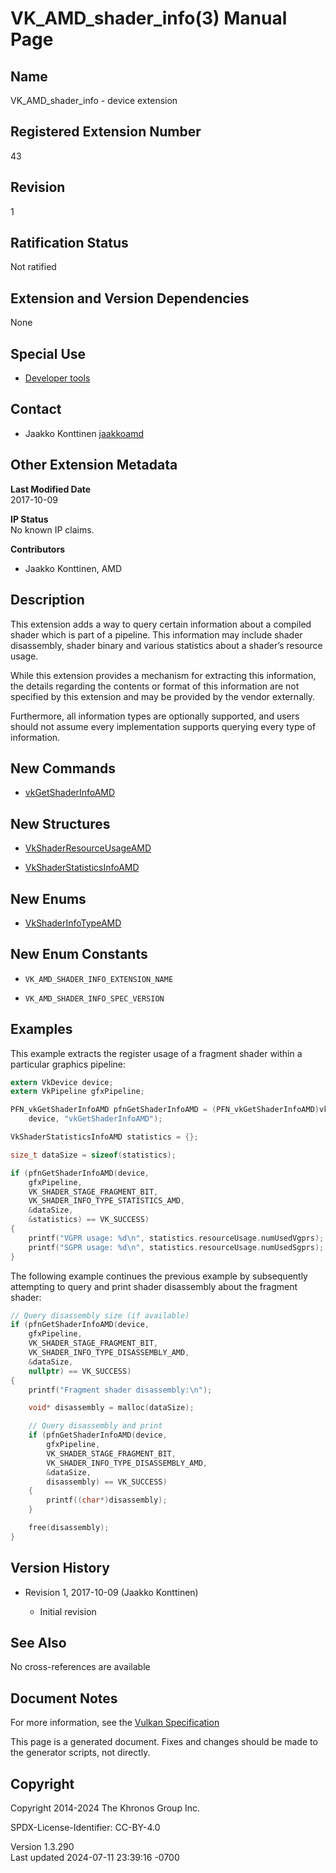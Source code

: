 # VK_AMD_shader_info(3) Manual Page

## Name

VK_AMD_shader_info - device extension



## <a href="#_registered_extension_number" class="anchor"></a>Registered Extension Number

43

## <a href="#_revision" class="anchor"></a>Revision

1

## <a href="#_ratification_status" class="anchor"></a>Ratification Status

Not ratified

## <a href="#_extension_and_version_dependencies" class="anchor"></a>Extension and Version Dependencies

None

## <a href="#_special_use" class="anchor"></a>Special Use

- <a
  href="https://registry.khronos.org/vulkan/specs/1.3-extensions/html/vkspec.html#extendingvulkan-compatibility-specialuse"
  target="_blank" rel="noopener">Developer tools</a>

## <a href="#_contact" class="anchor"></a>Contact

- Jaakko Konttinen <a
  href="https://github.com/KhronosGroup/Vulkan-Docs/issues/new?body=%5BVK_AMD_shader_info%5D%20@jaakkoamd%0A*Here%20describe%20the%20issue%20or%20question%20you%20have%20about%20the%20VK_AMD_shader_info%20extension*"
  target="_blank" rel="nofollow noopener"><em></em>jaakkoamd</a>

## <a href="#_other_extension_metadata" class="anchor"></a>Other Extension Metadata

**Last Modified Date**  
2017-10-09

**IP Status**  
No known IP claims.

**Contributors**  
- Jaakko Konttinen, AMD

## <a href="#_description" class="anchor"></a>Description

This extension adds a way to query certain information about a compiled
shader which is part of a pipeline. This information may include shader
disassembly, shader binary and various statistics about a shader’s
resource usage.

While this extension provides a mechanism for extracting this
information, the details regarding the contents or format of this
information are not specified by this extension and may be provided by
the vendor externally.

Furthermore, all information types are optionally supported, and users
should not assume every implementation supports querying every type of
information.

## <a href="#_new_commands" class="anchor"></a>New Commands

- [vkGetShaderInfoAMD](https://registry.khronos.org/vulkan/specs/1.3-extensions/man/html/vkGetShaderInfoAMD.html)

## <a href="#_new_structures" class="anchor"></a>New Structures

- [VkShaderResourceUsageAMD](https://registry.khronos.org/vulkan/specs/1.3-extensions/man/html/VkShaderResourceUsageAMD.html)

- [VkShaderStatisticsInfoAMD](https://registry.khronos.org/vulkan/specs/1.3-extensions/man/html/VkShaderStatisticsInfoAMD.html)

## <a href="#_new_enums" class="anchor"></a>New Enums

- [VkShaderInfoTypeAMD](https://registry.khronos.org/vulkan/specs/1.3-extensions/man/html/VkShaderInfoTypeAMD.html)

## <a href="#_new_enum_constants" class="anchor"></a>New Enum Constants

- `VK_AMD_SHADER_INFO_EXTENSION_NAME`

- `VK_AMD_SHADER_INFO_SPEC_VERSION`

## <a href="#_examples" class="anchor"></a>Examples

This example extracts the register usage of a fragment shader within a
particular graphics pipeline:

``` c
extern VkDevice device;
extern VkPipeline gfxPipeline;

PFN_vkGetShaderInfoAMD pfnGetShaderInfoAMD = (PFN_vkGetShaderInfoAMD)vkGetDeviceProcAddr(
    device, "vkGetShaderInfoAMD");

VkShaderStatisticsInfoAMD statistics = {};

size_t dataSize = sizeof(statistics);

if (pfnGetShaderInfoAMD(device,
    gfxPipeline,
    VK_SHADER_STAGE_FRAGMENT_BIT,
    VK_SHADER_INFO_TYPE_STATISTICS_AMD,
    &dataSize,
    &statistics) == VK_SUCCESS)
{
    printf("VGPR usage: %d\n", statistics.resourceUsage.numUsedVgprs);
    printf("SGPR usage: %d\n", statistics.resourceUsage.numUsedSgprs);
}
```

The following example continues the previous example by subsequently
attempting to query and print shader disassembly about the fragment
shader:

``` c
// Query disassembly size (if available)
if (pfnGetShaderInfoAMD(device,
    gfxPipeline,
    VK_SHADER_STAGE_FRAGMENT_BIT,
    VK_SHADER_INFO_TYPE_DISASSEMBLY_AMD,
    &dataSize,
    nullptr) == VK_SUCCESS)
{
    printf("Fragment shader disassembly:\n");

    void* disassembly = malloc(dataSize);

    // Query disassembly and print
    if (pfnGetShaderInfoAMD(device,
        gfxPipeline,
        VK_SHADER_STAGE_FRAGMENT_BIT,
        VK_SHADER_INFO_TYPE_DISASSEMBLY_AMD,
        &dataSize,
        disassembly) == VK_SUCCESS)
    {
        printf((char*)disassembly);
    }

    free(disassembly);
}
```

## <a href="#_version_history" class="anchor"></a>Version History

- Revision 1, 2017-10-09 (Jaakko Konttinen)

  - Initial revision

## <a href="#_see_also" class="anchor"></a>See Also

No cross-references are available

## <a href="#_document_notes" class="anchor"></a>Document Notes

For more information, see the <a
href="https://registry.khronos.org/vulkan/specs/1.3-extensions/html/vkspec.html#VK_AMD_shader_info"
target="_blank" rel="noopener">Vulkan Specification</a>

This page is a generated document. Fixes and changes should be made to
the generator scripts, not directly.

## <a href="#_copyright" class="anchor"></a>Copyright

Copyright 2014-2024 The Khronos Group Inc.

SPDX-License-Identifier: CC-BY-4.0

Version 1.3.290  
Last updated 2024-07-11 23:39:16 -0700
